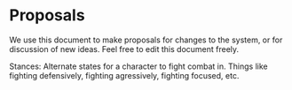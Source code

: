 Proposals
======

We use this document to make proposals for changes to the system, or for discussion of new ideas.  Feel free to edit this document freely.

Stances:  Alternate states for a character to fight combat in.  Things like fighting defensively, fighting agressively, fighting focused, etc.
